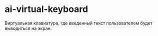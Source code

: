 # ai-virtual-keyboard
Виртуальная клавиатура, где введенный текст пользователем будет выводиться на экран.
